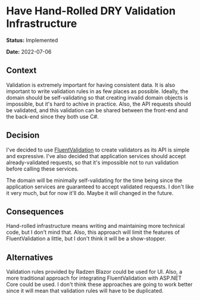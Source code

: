 # Have Hand-Rolled DRY Validation Infrastructure

**Status:** Implemented

**Date:** 2022-07-06

## Context

Validation is extremely important for having consistent data. It is also important to write validation rules in as few
places as possible. Ideally, the domain should be self-validating so that creating invalid domain objects is impossible,
but it's hard to achive in practice. Also, the API requests should be validated, and this validation can be shared
between the front-end and the back-end since they both use C#.

## Decision

I've decided to use [FluentValidation](https://docs.fluentvalidation.net) to create validators as its API is simple and
expressive. I've also decided that application services should accept already-validated requests, so that it's
impossible not to run validation before calling these services.

The domain will be minimally self-validating for the time being since the application services are guaranteed to accept
validated requests. I don't like it very much, but for now it'll do. Maybe it will changed in the future.

## Consequences

Hand-rolled infrastructure means writing and maintaining more technical code, but I don't mind that. Also, this approach
will limit the features of FluentValidation a little, but I don't think it will be a show-stopper.

## Alternatives

Validation rules provided by Radzen Blazor could be used for UI. Also, a more traditional approach for integrating
FluentValidation with ASP.NET Core could be used. I don't think these approaches are going to work better since it will
mean that validation rules will have to be duplicated.
